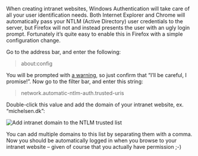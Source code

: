 When creating intranet websites, Windows Authentication will take care of all your user identification needs. Both Internet Explorer and Chrome will automatically pass your NTLM (Active Directory) user credentials to the server, but Firefox will not and instead presents the user with an ugly login prompt. Fortunately it’s quite easy to enable this in Firefox with a simple configuration change.

<!-- more-->

Go to the address bar, and enter the following:

> about:config

You will be prompted with [a warning](/images/blog/firefox-auto-login-with-windows-authentication-and-ad/Firefox-Warranty-Warning.png), so just confirm that “I’ll be careful, I promise!”. Now go to the filter bar, and enter this string:

> network.automatic-ntlm-auth.trusted-uris

Double-click this value and add the domain of your intranet website, ex. “michelsen.dk”:

![Add intranet domain to the NTLM trusted list](/images/blog/firefox-auto-login-with-windows-authentication-and-ad/Firefox-NTLM-Config.png "Firefox NTLM Config")

You can add multiple domains to this list by separating them with a comma. Now you should be automatically logged in when you browse to your intranet website – given of course that you actually have permission ;-)
